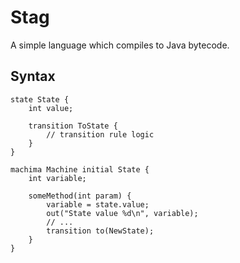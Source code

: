# Stag

A simple language which compiles to Java bytecode.

## Syntax

```stag
state State {
    int value;

    transition ToState {
        // transition rule logic
    }
}
```

```stag
machima Machine initial State {
    int variable;

    someMethod(int param) {
        variable = state.value;
        out("State value %d\n", variable);
        // ...
        transition to(NewState);
    }
}
```

